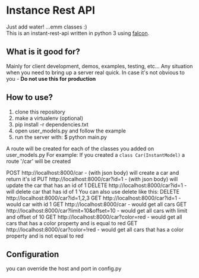 
# Instance Rest API

Just add water! ...emm classes :)  
This is an instant-rest-api written in python 3 using [falcon](http://falcon.readthedocs.io/en/stable/index.html).


## What is it good for?

Mainly for client development, demos, examples, testing, etc...
Any situation when you need to bring up a server real quick.
In case it's not obvious to you - **Do not use this for production**

## How to use?

1. clone this repository
2. make a virtualenv (optional)
3. pip install -r dependencies.txt
4. open user_models.py and follow the example
5. run the server with: $ python main.py

A route will be created for each of the classes you added on user_models.py
For example:
If you created a ```class Car(InstantModel)```
a route '/car' will be created

POST   http://localhost:8000/car - (with json body) will create a car and return it's id
PUT    http://localhost:8000/car?id=1 - (with json body) will update the car that has an id of 1
DELETE http://localhost:8000/car?id=1 - will delete car that has id of 1
You can also use delete like this:
DELETE http://localhost:8000/car?id=1,2,3
GET    http://localhost:8000/car?id=1 - would car with id 1
GET    http://localhost:8000/car - would get all cars
GET    http://localhost:8000/car?limit=10&offset=10 - would get all cars with limit and offset of 10
GET    http://localhost:8000/car?color=red - would get all cars that has a color property and is equal to red
GET    http://localhost:8000/car?color=!red - would get all cars that has a color property and is not equal to red



## Configuration

you can override the host and port in config.py


